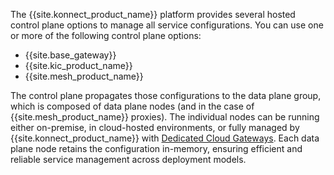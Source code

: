 <!-- Used in Konnect Architecture and Konnect Getting Started Overview-->
The {{site.konnect_product_name}} platform provides several hosted control plane options 
to manage all service configurations. You can use one or more of the following control plane options:
* {{site.base_gateway}}
* {{site.kic_product_name}} 
* {{site.mesh_product_name}}

The control plane propagates those configurations to
the data plane group, which is composed of data plane 
nodes (and in the case of {{site.mesh_product_name}} proxies). The individual nodes can be running either on-premise, in 
cloud-hosted environments, or fully managed by {{site.konnect_product_name}} with [Dedicated Cloud Gateways](/konnect/gateway-manager/dedicated-cloud-gateways). Each data plane node retains the configuration in-memory, ensuring efficient and reliable service management across deployment models.